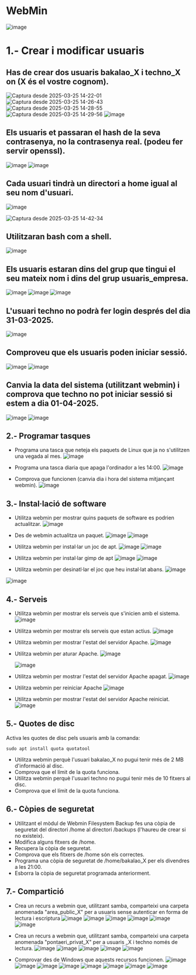 # WebMin
![image](https://github.com/user-attachments/assets/d8fb6075-6898-4514-a974-2940ee68c934)
# 1.- Crear i modificar usuaris
## Has de crear dos usuaris bakalao_X i techno_X on (X és el vostre cognom).

![Captura desde 2025-03-25 14-22-01](https://github.com/user-attachments/assets/56bae59b-5011-4e35-a384-cfe7a2ee0bb1)
![Captura desde 2025-03-25 14-26-43](https://github.com/user-attachments/assets/b5b44b4c-9727-4997-aff4-a296a639afc5)
![Captura desde 2025-03-25 14-28-55](https://github.com/user-attachments/assets/53dbf72a-46c9-4044-bf5c-f98157cfeeb5)
![Captura desde 2025-03-25 14-29-56](https://github.com/user-attachments/assets/146dbbfc-9a79-4681-8a75-c2f7909ff59f)
![image](https://github.com/user-attachments/assets/a36149f5-40cc-490d-a8dd-5c7ef0482219)


## Els usuaris et passaran el hash de la seva contrasenya, no la contrasenya real. (podeu fer servir openssl).
![image](https://github.com/user-attachments/assets/6f6aaa9b-e837-47ac-ad66-d916ae2ca62f)
![image](https://github.com/user-attachments/assets/4bc13bc5-3e8c-4f10-a2ba-d5b1548e8167)


## Cada usuari tindrà un directori a home igual al seu nom d'usuari.
![image](https://github.com/user-attachments/assets/bf920e85-3ad0-427d-8844-cd42bc708052)

![Captura desde 2025-03-25 14-42-34](https://github.com/user-attachments/assets/48dc89ad-a5aa-443e-9515-818d6ecfa494)

## Utilitzaran bash com a shell.
![image](https://github.com/user-attachments/assets/36ea6e77-fb9a-4c33-85d5-e181f0ef08b5)

## Els usuaris estaran dins del grup que tingui el seu mateix nom i dins del grup usuaris_empresa.
![image](https://github.com/user-attachments/assets/427834ef-6bdf-4c2d-a5f0-ad4bf6fc4d14)
![image](https://github.com/user-attachments/assets/5fab7ed5-d0b1-4062-a70b-1f9900420036)
![image](https://github.com/user-attachments/assets/e46c00bb-639b-4fea-918d-876ccce32a95)


## L'usuari techno no podrà fer login després del dia 31-03-2025.
![image](https://github.com/user-attachments/assets/99564a40-baa5-456b-b7f3-d6fc22ab3f09)

## Comproveu que els usuaris poden iniciar sessió.
![image](https://github.com/user-attachments/assets/f3137af2-cc68-411a-9bb8-eaca405bdcb9)
![image](https://github.com/user-attachments/assets/2ec0ac51-0767-43ee-90a8-ac4a5aa0e688)

## Canvia la data del sistema (utilitzant webmin) i comprova que techno no pot iniciar sessió si estem a dia 01-04-2025.
![image](https://github.com/user-attachments/assets/ce4e7ac8-d525-4fa1-adfe-1c7d737fe104)
![image](https://github.com/user-attachments/assets/45c04cc8-f75c-4782-bf14-6b82e8016caa)

## 2.- Programar tasques

- Programa una tasca que neteja els paquets de Linux que ja no s'utilitzen una vegada al mes.
  ![image](https://github.com/user-attachments/assets/1c958ad4-0321-44b7-a83b-0b0fa953f27f)

- Programa una tasca diaria que apaga l'ordinador a les 14:00.
![image](https://github.com/user-attachments/assets/2ed3ca42-296d-4962-8bd9-9d5261b42287)

- Comprova que funcionen (canvia dia i hora del sistema mitjançant webmin).
![image](https://github.com/user-attachments/assets/ae08ddd5-3196-4a6d-a807-680f1a6568e2)

  
## 3.- Instal·lació de software

- Utilitza webmin per mostrar quins paquets de software es podrien actualitzar.
  ![image](https://github.com/user-attachments/assets/e7eb8235-a107-4bd8-b525-1266797e790c)

- Des de webmin actualitza un paquet.
  ![image](https://github.com/user-attachments/assets/3ce7a5ed-ed9b-43bd-840b-39098a9d71b8)
![image](https://github.com/user-attachments/assets/c267395f-f19e-4101-ae76-9bbed4e6c488)

- Utilitza webmin per instal·lar un joc de apt.
 ![image](https://github.com/user-attachments/assets/866bd7cc-049f-41cb-ba7b-6d412d0a76e5)
![image](https://github.com/user-attachments/assets/a3d350cd-2ab7-413f-bd9b-408dbb0c7370)

- Utilitza webmin per instal·lar gimp de apt
  ![image](https://github.com/user-attachments/assets/1836b0b8-0628-41dc-a2b5-747e52f240a1)
![image](https://github.com/user-attachments/assets/2617f761-cd58-4528-8144-8d590dd5f068)

- Utilitza webmin per desinatl·lar el joc que heu instal·lat abans.
![image](https://github.com/user-attachments/assets/01bea73d-b629-4006-9661-9e1acc5caa30)

![image](https://github.com/user-attachments/assets/d87aa613-35fd-40bb-850f-0be8a5555d60)


## 4.- Serveis

- Utilitza webmin per mostrar els serveis que s'inicien amb el sistema.
  ![image](https://github.com/user-attachments/assets/46982741-de42-424d-b0b1-a08e6608b9c8)

- Utilitza webmin per mostrar els serveis que estan actius.
  ![image](https://github.com/user-attachments/assets/300cdf75-cf8b-4a23-9a58-7eece390b968)

- Utilitza webmin per mostrar l'estat del servidor Apache.
  ![image](https://github.com/user-attachments/assets/0492411d-95b9-4e01-8f28-421ca910a4ef)

- Utilitza webmin per aturar Apache.
![image](https://github.com/user-attachments/assets/ea3c5249-5198-40ec-b71f-dd17022b6b42)


  ![image](https://github.com/user-attachments/assets/f3cf3bf5-361e-4b50-a72a-b63fd1de4c3d)

- Utilitza webmin per mostrar l'estat del servidor Apache apagat.
![image](https://github.com/user-attachments/assets/c45356bf-e4e8-4345-9625-700eea0ab4d6)

- Utilitza webmin per reiniciar Apache
  ![image](https://github.com/user-attachments/assets/934cdc03-d92b-4887-97c5-074dcd37b598)

- Utilitza webmin per mostrar l'estat del servidor Apache reiniciat.
 ![image](https://github.com/user-attachments/assets/934cdc03-d92b-4887-97c5-074dcd37b598)

## 5.- Quotes de disc

Activa les quotes de disc pels usuaris amb la comanda: 

```
sudo apt install quota quotatool
```

- Utilitza webmin perquè l'usuari bakalao_X no pugui tenir més de 2 MB d'informació al disc.
- Comprova que el límit de la quota funciona.
- Utilitza webmin perquè l'usuari techno no pugui tenir més de 10 fitxers al disc.
- Comprova que el límit de la quota funciona.

## 6.- Còpies de seguretat

- Utilitzant el mòdul de Webmin Filesystem Backup fes una còpia de seguretat del directori /home al directori /backups (l'haureu de crear si no existeix).
- Modifica alguns fitxers de /home.
- Recupera la còpia de seguretat.
- Comprova que els fitxers de /home són els correctes.
- Programa una còpia de seguretat de /home/bakalao_X per els divendres a les 21:00.
- Esborra la còpia de seguretat programada anteriorment.

## 7.- Compartició

- Crea un recurs a webmin que, utilitzant samba, comparteixi una carpeta anomenada "area_public_X" per a usuaris sense autenticar en forma de lectura i escriptura
  ![image](https://github.com/user-attachments/assets/d1a57295-87e0-468e-8999-441ded5c04eb)
![image](https://github.com/user-attachments/assets/1d92ca5d-dcbb-4159-b0b0-614ed8569a1d)
![image](https://github.com/user-attachments/assets/cddf018d-adfd-4d6b-abf8-e37ec9bb0308)
![image](https://github.com/user-attachments/assets/26ad28fb-d13d-4097-85f5-295ce8ee74b9)
![image](https://github.com/user-attachments/assets/c0b37270-4592-44ae-9c96-d654a9bfcbfe)
![image](https://github.com/user-attachments/assets/5865476d-1fb7-4cf1-955e-acfe4c397b2a)


- Crea un recurs a webmin que, utilitzant samba, comparteixi una carpeta anomenada "pontaeri_privat_X" per a usuaris _X i techno només de lectura.
  ![image](https://github.com/user-attachments/assets/33231843-9fb6-468e-bab8-fcb012855dd4)
![image](https://github.com/user-attachments/assets/34a11bae-a0db-4fb3-bd54-18b220c8d7a4)
![image](https://github.com/user-attachments/assets/697b0c39-b115-424c-a860-dc677e37b5c8)
![image](https://github.com/user-attachments/assets/3f3bc1ae-1b62-43fc-944c-df22fc1dcd16)
![image](https://github.com/user-attachments/assets/c6df4650-074f-44f9-8b35-3d07146d4e32)

- Comprovar des de Windows que aquests recursos funcionen.
![image](https://github.com/user-attachments/assets/cdf05273-e158-4040-b9cc-b36a1c57662c)
![image](https://github.com/user-attachments/assets/aebb7e31-ee57-445b-b1c1-e0a152c7ebf1)
![image](https://github.com/user-attachments/assets/c6e0a7c8-5b8f-4168-b8ba-c0f34d86de05)
![image](https://github.com/user-attachments/assets/0e050843-ff4d-49c6-99e1-589ba0a04a76)
![image](https://github.com/user-attachments/assets/41e30533-2028-468a-9048-77c64d70a491)
![image](https://github.com/user-attachments/assets/2a92fd62-d7ad-4a73-b344-d6769b192479)
![image](https://github.com/user-attachments/assets/979954ca-f4af-4308-a163-a35bd81f14ee)
![image](https://github.com/user-attachments/assets/db317c31-f1eb-419b-8f56-091e580f8b54)




